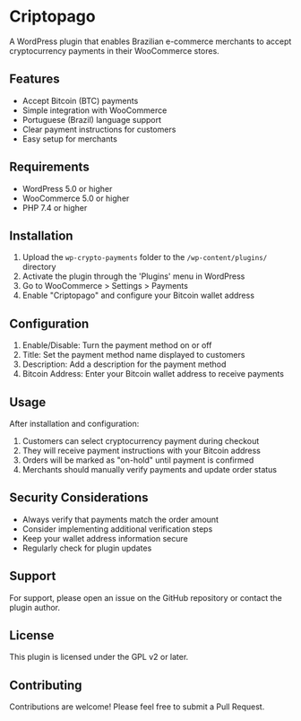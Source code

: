 # Criptopago

A WordPress plugin that enables Brazilian e-commerce merchants to accept cryptocurrency payments in their WooCommerce stores.

## Features

- Accept Bitcoin (BTC) payments
- Simple integration with WooCommerce
- Portuguese (Brazil) language support
- Clear payment instructions for customers
- Easy setup for merchants

## Requirements

- WordPress 5.0 or higher
- WooCommerce 5.0 or higher
- PHP 7.4 or higher

## Installation

1. Upload the `wp-crypto-payments` folder to the `/wp-content/plugins/` directory
2. Activate the plugin through the 'Plugins' menu in WordPress
3. Go to WooCommerce > Settings > Payments
4. Enable "Criptopago" and configure your Bitcoin wallet address

## Configuration

1. Enable/Disable: Turn the payment method on or off
2. Title: Set the payment method name displayed to customers
3. Description: Add a description for the payment method
4. Bitcoin Address: Enter your Bitcoin wallet address to receive payments

## Usage

After installation and configuration:

1. Customers can select cryptocurrency payment during checkout
2. They will receive payment instructions with your Bitcoin address
3. Orders will be marked as "on-hold" until payment is confirmed
4. Merchants should manually verify payments and update order status

## Security Considerations

- Always verify that payments match the order amount
- Consider implementing additional verification steps
- Keep your wallet address information secure
- Regularly check for plugin updates

## Support

For support, please open an issue on the GitHub repository or contact the plugin author.

## License

This plugin is licensed under the GPL v2 or later.

## Contributing

Contributions are welcome! Please feel free to submit a Pull Request.